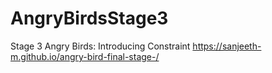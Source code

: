 # AngryBirdsStage3
Stage 3 Angry Birds: Introducing Constraint
https://sanjeeth-m.github.io/angry-bird-final-stage-/
